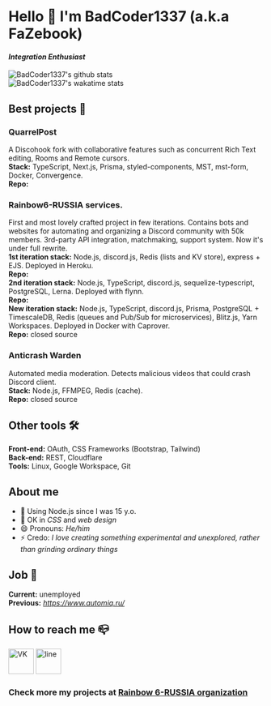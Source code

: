 # Hello 👋 I'm BadCoder1337 (a.k.a FaZebook)
#### *Integration Enthusiast*

![BadCoder1337's github stats](https://github-readme-stats.vercel.app/api?username=BadCoder1337&count_private=true&hide=stars&show_icons=true&include_all_commits=true)  
![BadCoder1337's wakatime stats](https://github-readme-stats.vercel.app/api/wakatime?username=BadCoder1337&layout=compact)

## Best projects 💼  
### **QuarrelPost**   
A Discohook fork with collaborative features such as concurrent Rich Text editing, Rooms and Remote cursors.  
**Stack:** TypeScript, Next.js, Prisma, styled-components, MST, mst-form, Docker, Convergence.  
**Repo:** 
### **Rainbow6-RUSSIA services.**  
First and most lovely crafted project in few iterations. Contains bots and websites for automating and organizing a Discord community with 50k members. 3rd-party API integration, matchmaking, support system. Now it's under full rewrite.  
**1st iteration stack:** Node.js, discord.js, Redis (lists and KV store), express + EJS. Deployed in Heroku.  
**Repo:**  
**2nd iteration stack:** Node.js, TypeScript, discord.js, sequelize-typescript, PostgreSQL, Lerna. Deployed with flynn.  
**Repo:**  
**New iteration stack:** Node.js, TypeScript, discord.js, Prisma, PostgreSQL + TimescaleDB, Redis (queues and Pub/Sub for microservices), Blitz.js, Yarn Workspaces. Deployed in Docker with Caprover.  
**Repo:** closed source
### **Anticrash Warden**  
Automated media moderation. Detects malicious videos that could crash Discord client.  
**Stack:** Node.js, FFMPEG, Redis (cache).  
**Repo:** closed source

## Other tools 🛠
**Front-end:** OAuth, CSS Frameworks (Bootstrap, Tailwind)  
**Back-end:** REST, Cloudflare  
**Tools:** Linux, Google Workspace, Git  

## About me
- 🔭 Using Node.js since I was 15 y.o.
- 🤔 OK in *CSS* and *web design*
- 😄 Pronouns: *He/him*
- ⚡ Credo: *I love creating something experimental and unexplored, rather than grinding ordinary things*

## Job 🏢
**Current:** unemployed  
**Previous:** *https://www.automiq.ru/*  

## How to reach me 📪
[<img src="https://simpleicons.org/icons/vk.svg" alt='VK' height='50'>](https://vk.com/fazebook) [<img src="https://simpleicons.org/icons/gmail.svg" alt='line' height='50'>](mailto:fazebook@rainbow6.ru) 

### Check more my projects at [Rainbow 6-RUSSIA organization](https://github.com/Rainbow6-RUSSIA) 